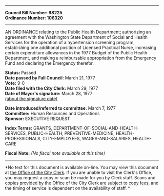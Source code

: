 * * * * *  
  
**Council Bill Number: [](#h0)[](#h2)98225**   
**Ordinance Number: 106320**  
  
* * * * *  
  
AN ORDINANCE relating to the Public Health Department; authorizing an agreement with the Washington State Department of Social and Health Services for the operation of a hypertension screening program, establishing one additional position of Licensed Practical Nurse, increasing certain expenditure allowances in the 1977 Budget of the Public Health Department, and making a reimbursable appropriation from the Emergency Fund and declaring the Emergency therefor.  
  
**Status:** Passed   
**Date passed by Full Council:** March 21, 1977   
**Vote:** 9-0   
**Date filed with the City Clerk:** March 29, 1977   
**Date of Mayor's signature:** March 28, 1977   
[(about the signature date)](/~public/approvaldate.htm)   
  
  
**Date introduced/referred to committee:** March 7, 1977   
**Committee:** Human Resources and Operations   
**Sponsor:** EXECUTIVE REQUEST   
  
**Index Terms:** GRANTS, DEPARTMENT-OF-SOCIAL-AND-HEALTH-SERVICES, PUBLIC-HEALTH, PREVENTIVE-MEDICINE, HEALTH-PROFESSIONALS, CITY-EMPLOYEES, WAGES-AND-SALARIES, HEALTH-CARE  
  
**Fiscal Note:** *(No fiscal note available at this time)*  
  
* * * * *  
  
*No text for this document is available on-line. You may view this document at [the Office of the City Clerk](http://www.seattle.gov/leg/clerk/contactUs.htm). If you are unable to visit the Clerk's Office, you may request a copy or scan be made for you by Clerk staff. Scans and copies provided by the Office of the City Clerk are subject to [copy fees](http://clerk.seattle.gov/~public/clerkfees.htm), and the timing of service is dependent on the availability of staff. *  
  
  
